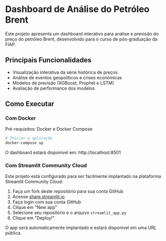 # Dashboard de Análise do Petróleo Brent

Este projeto apresenta um dashboard interativo para análise e previsão do preço do petróleo Brent, desenvolvido para o curso de pós-graduação da FIAP.

## Principais Funcionalidades

- Visualização interativa da série histórica de preços
- Análise de eventos geopolíticos e crises econômicas
- Modelos de previsão (XGBoost, Prophet e LSTM)
- Avaliação de performance dos modelos

## Como Executar

### Com Docker

Pré-requisitos: Docker e Docker Compose

```bash
# Iniciar a aplicação
docker-compose up
```

O dashboard estará disponível em: http://localhost:8501

### Com Streamlit Community Cloud

Este projeto está configurado para ser facilmente implantado na plataforma Streamlit Community Cloud:

1. Faça um fork deste repositório para sua conta GitHub
2. Acesse [share.streamlit.io](https://share.streamlit.io)
3. Faça login com sua conta GitHub
4. Clique em "New app"
5. Selecione seu repositório e o arquivo `streamlit_app.py`
6. Clique em "Deploy!"

O app será automaticamente implantado e estará disponível em uma URL pública.